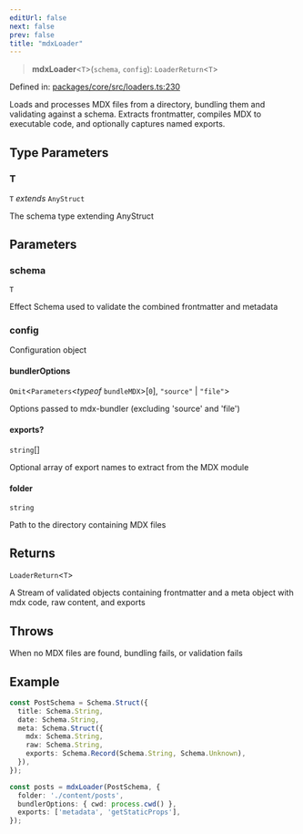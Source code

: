 ```yaml
---
editUrl: false
next: false
prev: false
title: "mdxLoader"
---
```


> **mdxLoader**\<`T`\>(`schema`, `config`): `LoaderReturn`\<`T`\>

Defined in: [packages/core/src/loaders.ts:230](https://github.com/bitswired/foldcms/blob/19c9e600da6c0170e8229bb7e1889de08e1cce6f/packages/core/src/loaders.ts#L230)

Loads and processes MDX files from a directory, bundling them and validating against a schema.
Extracts frontmatter, compiles MDX to executable code, and optionally captures named exports.

## Type Parameters

### T

`T` *extends* `AnyStruct`

The schema type extending AnyStruct

## Parameters

### schema

`T`

Effect Schema used to validate the combined frontmatter and metadata

### config

Configuration object

#### bundlerOptions

`Omit`\<`Parameters`\<*typeof* `bundleMDX`\>\[`0`\], `"source"` \| `"file"`\>

Options passed to mdx-bundler (excluding 'source' and 'file')

#### exports?

`string`[]

Optional array of export names to extract from the MDX module

#### folder

`string`

Path to the directory containing MDX files

## Returns

`LoaderReturn`\<`T`\>

A Stream of validated objects containing frontmatter and a meta object with mdx code, raw content, and exports

## Throws

When no MDX files are found, bundling fails, or validation fails

## Example

```typescript
const PostSchema = Schema.Struct({
  title: Schema.String,
  date: Schema.String,
  meta: Schema.Struct({
    mdx: Schema.String,
    raw: Schema.String,
    exports: Schema.Record(Schema.String, Schema.Unknown),
  }),
});

const posts = mdxLoader(PostSchema, {
  folder: './content/posts',
  bundlerOptions: { cwd: process.cwd() },
  exports: ['metadata', 'getStaticProps'],
});
```
